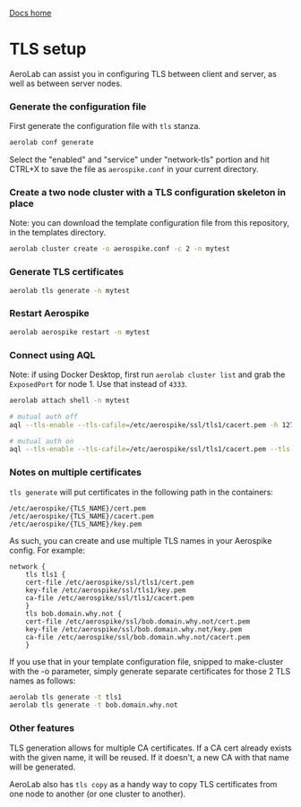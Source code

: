 [Docs home](../../../README.md)

# TLS setup


AeroLab can assist you in configuring TLS between client and server, as well as between server nodes.

### Generate the configuration file

First generate the configuration file with `tls` stanza.

```bash
aerolab conf generate
```

Select the "enabled" and "service" under "network-tls" portion and hit CTRL+X to save the file as `aerospike.conf` in your current directory.

### Create a two node cluster with a TLS configuration skeleton in place

Note: you can download the template configuration file from this repository, in the templates directory.

```bash
aerolab cluster create -o aerospike.conf -c 2 -n mytest
```

### Generate TLS certificates

```bash
aerolab tls generate -n mytest
```

### Restart Aerospike

```bash
aerolab aerospike restart -n mytest
```

### Connect using AQL

Note: if using Docker Desktop, first run `aerolab cluster list` and grab the `ExposedPort` for node 1. Use that instead of `4333`.

```bash
aerolab attach shell -n mytest

# mutual auth off
aql --tls-enable --tls-cafile=/etc/aerospike/ssl/tls1/cacert.pem -h 127.0.0.1:tls1:4333

# mutual auth on
aql --tls-enable --tls-cafile=/etc/aerospike/ssl/tls1/cacert.pem --tls-keyfile=/etc/aerospike/ssl/tls1/key.pem --tls-certfile=/etc/aerospike/ssl/tls1/cert.pem -h 127.0.0.1:tls1:4333
```

### Notes on multiple certificates

`tls generate` will put certificates in the following path in the containers:

```
/etc/aerospike/{TLS_NAME}/cert.pem
/etc/aerospike/{TLS_NAME}/cacert.pem
/etc/aerospike/{TLS_NAME}/key.pem
```

As such, you can create and use multiple TLS names in your Aerospike config. For example:

```
network {
    tls tls1 {
    cert-file /etc/aerospike/ssl/tls1/cert.pem
    key-file /etc/aerospike/ssl/tls1/key.pem
    ca-file /etc/aerospike/ssl/tls1/cacert.pem
    }
    tls bob.domain.why.not {
    cert-file /etc/aerospike/ssl/bob.domain.why.not/cert.pem
    key-file /etc/aerospike/ssl/bob.domain.why.not/key.pem
    ca-file /etc/aerospike/ssl/bob.domain.why.not/cacert.pem
    }
```

If you use that in your template configuration file, snipped to make-cluster with the -o parameter, simply generate separate certificates for those 2 TLS names as follows:
```bash
aerolab tls generate -t tls1
aerolab tls generate -t bob.domain.why.not
```

### Other features

TLS generation allows for multiple CA certificates. If a CA cert already exists with the given name, it will be reused. If it doesn't, a new CA with that name will be generated.

AeroLab also has `tls copy` as a handy way to copy TLS certificates from one node to another (or one cluster to another).

